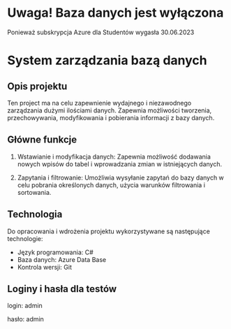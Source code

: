 # Uwaga! Baza danych jest wyłączona
Ponieważ subskrypcja Azure dla Studentów wygasła 30.06.2023

# System zarządzania bazą danych

## Opis projektu

Ten project ma na celu zapewnienie wydajnego i niezawodnego zarządzania dużymi ilościami danych. Zapewnia możliwości tworzenia, przechowywania, modyfikowania i pobierania informacji z bazy danych.

## Główne funkcje

1. Wstawianie i modyfikacja danych: Zapewnia możliwość dodawania nowych wpisów do tabel i wprowadzania zmian w istniejących danych.

2. Zapytania i filtrowanie: Umożliwia wysyłanie zapytań do bazy danych w celu pobrania określonych danych, użycia warunków filtrowania i sortowania.

## Technologia

Do opracowania i wdrożenia projektu wykorzystywane są następujące technologie:

- Język programowania: C#
- Baza danych: Azure Data Base
- Kontrola wersji: Git

## Loginy i hasła dla testów

login: admin

hasło: admin



